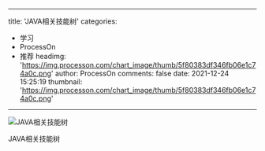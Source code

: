 
---
title: 'JAVA相关技能树'
categories: 
 - 学习
 - ProcessOn
 - 推荐
headimg: 'https://img.processon.com/chart_image/thumb/5f80383df346fb06e1c74a0c.png'
author: ProcessOn
comments: false
date: 2021-12-24 15:25:19
thumbnail: 'https://img.processon.com/chart_image/thumb/5f80383df346fb06e1c74a0c.png'
---

<div>   
<img class="thumb" alt="JAVA相关技能树" src="https://img.processon.com/chart_image/thumb/5f80383df346fb06e1c74a0c.png" referrerpolicy="no-referrer">
<p>JAVA相关技能树</p>  
</div>
            